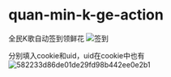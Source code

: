 # quan-min-k-ge-action
全民K歌自动签到领鲜花
![签到](https://github.com/373153436/quan-min-k-ge-action/assets/40153393/bd5ec730-3680-4890-9e6b-70fa623587bb)

分别填入cookie和uid，uid在cookie中也有
![582233d86de01de29fd98b442ee0e2b1](https://github.com/373153436/quan-min-k-ge-action/assets/40153393/6f3bdec3-30ea-47d7-9d41-3c41457336a9)
